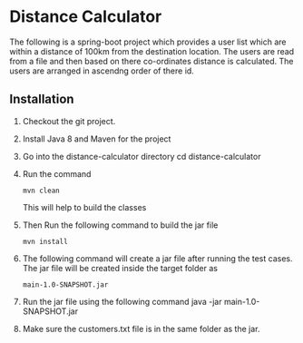 # Distance Calculator

The following is a spring-boot project which provides a user list which are within a distance of 100km from the destination location. The users are read from a file and then based on there co-ordinates distance is calculated.
The users are arranged in ascendng order of there id.
## Installation

1. Checkout the git project.
2. Install Java 8 and Maven for the project
2. Go into the distance-calculator directory
    cd distance-calculator
2. Run the command
    ```maven
    mvn clean
    ```   
   This will help to build the classes
2. Then Run the following command to build the jar file
    ```maven
    mvn install
     ```
 2. The following command will create a jar file after running the test cases.
   The jar file will be created inside the target folder as
    ```
    main-1.0-SNAPSHOT.jar
    ```
2. Run the jar file using the following command
    java -jar main-1.0-SNAPSHOT.jar
    
2. Make sure the customers.txt file is in the same folder as the jar.

